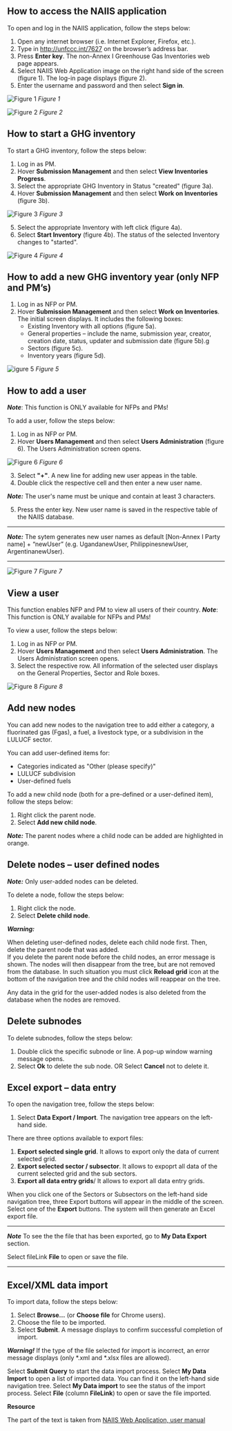 ## How to access the NAIIS application
To open and log in the NAIIS application, follow the steps below:
1. Open any internet browser (i.e. Internet Explorer, Firefox, etc.).
2. Type in http://unfccc.int/7627 on the browser’s address bar. 
3. Press **Enter key**. The non-Annex I Greenhouse Gas Inventories web page appears.
4. Select NAIIS Web Application image on the right hand side of the screen (figure 1). The log-in page displays (figure 2). 
5. Enter the username and password and then select **Sign in**. 

![Figure 1](./images/figure1.jpg)
_Figure 1_

![Figure 2](./images/figure2.jpg)
_Figure 2_

## How to start a GHG inventory	
To start a GHG inventory, follow the steps below:
1. Log in as PM.
2. Hover **Submission Management** and then select **View Inventories Progress**.
3. Select the appropriate GHG Inventory in Status "created" (figure 3a).
4. Hover **Submission Management** and then select **Work on Inventories** (figure 3b). 

![Figure 3](./images/figure3.jpg)
_Figure 3_

5. Select the appropriate Inventory with left click (figure 4a).
6. Select **Start Inventory** (figure 4b). The status of the selected Inventory changes to "started".  

![Figure 4](./images/figure4.jpg)
_Figure 4_

## How to add a new GHG inventory year (only NFP and PM’s)

1. Log in as NFP or PM.
2. Hover **Submission Management** and then select **Work on Inventories**. The initial screen displays. It includes the following boxes: 
   * Existing Inventory with all options (figure 5a).
   * General properties – include the name, submission year, creator, creation date, status, updater and submission date (figure 5b).g
   * Sectors (figure 5c).
   * Inventory years (figure 5d).

![igure 5](./images/figure5.jpg)
_Figure 5_

## How to add a user
**_Note_**: This function is ONLY available for NFPs and PMs!

To add a user, follow the steps below:
1. Log in as NFP or PM.
2. Hover **Users Management** and then select **Users Administration** (figure 6). The Users Administration screen opens.

![Figure 6](./images/figure6.jpg)
_Figure 6_

3. Select **"+"**. A new line for adding new user appeas in the table.
4. Double click the respective cell and then enter a new user name.

**_Note:_** The user's name must be unique and contain at least 3 characters.

5. Press the enter key. New user name is saved in the respective table of the NAIIS database.

-------------------------------------------------------------------------------------
**_Note:_** The sytem generates new user names as default [Non-Annex I Party name] + “newUser” (e.g. UgandanewUser, PhilippinesnewUser, ArgentinanewUser).

-------------------------------------------------------------------------------------
![Figure 7](./images/figure7.jpg)
_Figure 7_

## View a user

This function enables NFP and PM to view all users of their country.
**_Note_**: This function is ONLY available for NFPs and PMs!

To view a user, follow the steps below:
1. Log in as NFP or PM.
2. Hover **Users Management** and then select **Users Administration**. The Users Administration screen opens. 
3. Select the respective row. All information of the selected user displays on the General Properties, Sector and Role boxes.

![Figure 8](./images/figure8.jpg)
_Figure 8_

## Add new nodes
You can add new nodes to the navigation tree to add either a category, a fluorinated gas (Fgas), a fuel, a livestock type, or a subdivision in the LULUCF sector.

You can add user-defined items for:
   * Categories indicated as "Other (please specify)"
   * LULUCF subdivision
   * User-defined fuels

To add a new child node (both for a pre-defined or a user-defined item), follow the steps below:
1. Right click the parent node.
2. Select **Add new child node**. 

**_Note:_** The parent nodes where a child node can be added are highlighted in orange.

## Delete nodes – user defined nodes

**_Note:_** Only user-added nodes can be deleted. 

To delete a node, follow the steps below:
1. Right click the node.
2. Select **Delete child node**.

**_Warning:_** 

When deleting user-defined nodes, delete each child node first. Then, delete the parent node that was added.  
If you delete the parent node before the child nodes, an error message is shown. The nodes will then disappear from the tree, but are not removed from the database. In such situation you must click **Reload grid** icon at the bottom of the navigation tree and the child nodes will reappear on the tree.  

Any data in the grid for the user-added nodes is also deleted from the database when the nodes are removed.

## Delete subnodes
To delete subnodes, follow the steps below:
1. Double click the specific subnode or line. A pop-up window warning message opens.
2. Select **Ok** to delete the sub node.
OR
Select **Cancel** not to delete it.

## Excel export – data entry
To open  the navigation tree, follow the steps below:
1. Select **Data Export / Import**. The navigation tree appears on the left-hand side.

There are three options available to export files:
1. **Export selected single grid**. It allows to export only the data of current selected grid.
2. **Export selected sector / subsector**. It allows to expoprt all data of the current selected grid and the sub sectors.
3. **Export all data entry grids**/ It allows to export all data entry grids.

When you click one of the Sectors or Subsectors on the left-hand side navigation tree, three Export buttons will appear in the middle of the screen.
Select one of the **Export** buttons. The system will then generate an Excel export file.

--------------------------------------------------------------------------------------
**_Note_**
To see the the file that has been exported, go to **My Data Export** section. 

Select fileLink **File** to open or save the file.

--------------------------------------------------------------------------------------

## Excel/XML data import

To import data, follow the steps below:
1. Select **Browse…** (or **Choose file** for Chrome users).
2. Choose the file to be imported.
3. Select **Submit**. A message displays to confirm successful completion of import. 

**_Warning!_** If the type of the file selected for import is incorrect, an error message displays (only *.xml and *.xlsx files are allowed).

Select **Submit Query** to start the data import process.
Select **My Data Import** to open a list of imported data. You can find it on the left-hand side navigation tree.
Select **My Data import** to see the status of the import process.
Select **File** (column **FileLink**) to open or save the file imported.


**Resource**

The part of the text is taken from [NAIIS Web Application, user manual]("https://unfccc.int/files/national_reports/non-annex_i_national_communications/non-annex_i_inventory_software/application/pdf/naiis-user-manual.pdf)
